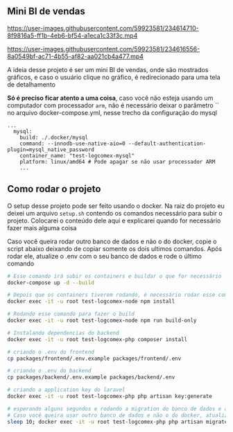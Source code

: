 ## Mini BI de vendas


https://user-images.githubusercontent.com/59923581/234614710-8f9816a5-ff1b-4eb6-bf54-a1eca1c33f3c.mp4



https://user-images.githubusercontent.com/59923581/234616556-8a0549bf-ac71-4b55-af82-aa021cb4a477.mp4





A ideia desse projeto é ser um mini BI de vendas, onde são mostrados gráficos, e caso o usuário clique no gráfico, é redirecionado para uma tela de detalhamento

**Só é preciso ficar atento a uma coisa**, caso você não esteja usando um computador com processador `arm`, não é necessário deixar o parâmetro `` no arquivo docker-compose.yml, nesse trecho da configuração do mysql
```docker
...
  mysql:
    build: ./.docker/mysql
    command: --innodb-use-native-aio=0 --default-authentication-plugin=mysql_native_password
    container_name: "test-logcomex-mysql"
    platform: linux/amd64 # Pode apagar se não usar processador ARM
    ...
```

## Como rodar o projeto
O setup desse projeto pode ser feito usando o docker. Na raiz do projeto eu deixei um arquivo `setup.sh` contendo os comandos necessário para subir o projeto. Colocarei o conteúdo dele aqui e explicarei quando for necessário fazer mais alguma coisa

Caso você queira rodar outro banco de dados e não o do docker, copie o script abaixo deixando de copiar somente os dois ultimos comandos. Após rodar ele, atualize o .env com o seu banco de dados e rode o último comando

```sh
# Esse comando irá subir os containers e buildar o que for necessário
docker-compose up -d --build

# Depois que os containers tiverem rodando, é necessário rodar esse comando para instalar dependencias do front
docker exec -it -u root test-logcomex-node npm install

# Rodando esse comando para fazer o build
docker exec -it -u root test-logcomex-node npm run build-only

# Instalando dependencias do backend
docker exec -it -u root test-logcomex-php composer install

# criando o .env do frontend
cp packages/frontend/.env.example packages/frontend/.env

# criando o .env do backend
cp packages/backend/.env.example packages/backend/.env

# criando a application key do laravel
docker exec -it -u root test-logcomex-php php artisan key:generate

# esperando alguns segundos e rodando a migration do banco de dados e as seeders
# Caso você queira usar outro banco de dados e não o do docker, atualize o arquivo .env em packages/backend antes de rodar esse comando
sleep 10; docker exec -it -u root test-logcomex-php php artisan migrate --seed
```


